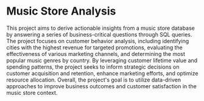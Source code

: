 # Music Store Analysis
This project aims to derive actionable insights from a music store database by answering a series of business-critical questions through SQL queries. The project focuses on customer behavior analysis, including identifying cities with the highest revenue for targeted promotions, evaluating the effectiveness of various marketing channels, and determining the most popular music genres by country. By leveraging customer lifetime value and spending patterns, the project seeks to inform strategic decisions on customer acquisition and retention, enhance marketing efforts, and optimize resource allocation. Overall, the project's goal is to utilize data-driven approaches to improve business outcomes and customer satisfaction in the music store context.
